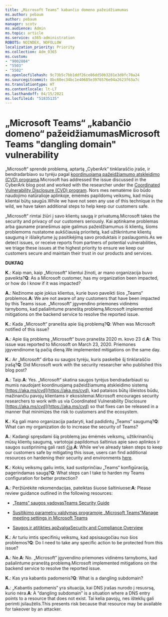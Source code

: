 ```yaml
---
title: „Microsoft Teams“ kabančio domeno pažeidžiamumas
ms.author: pebaum
author: pebaum
manager: scotv
ms.audience: Admin
ms.topic: article
ms.service: o365-administration
ROBOTS: NOINDEX, NOFOLLOW
localization_priority: Priority
ms.collection: Adm_O365
ms.custom:
- "9002884"
- "5503"
- "5502"
ms.openlocfilehash: 9c73b5c7bb1ddf26ce86dd50b3281e3d0fc70a24
ms.sourcegitcommit: 8bc60ec34bc1e40685e3976576e04a2623f63a7c
ms.translationtype: HT
ms.contentlocale: lt-LT
ms.lasthandoff: 04/15/2021
ms.locfileid: "51835135"
---
```

# <a name="microsoft-teams-dangling-domain-vulnerability"></a><span data-ttu-id="8a6fd-102">„Microsoft Teams“ „kabančio domeno“ pažeidžiamumas</span><span class="sxs-lookup"><span data-stu-id="8a6fd-102">Microsoft Teams "dangling domain" vulnerability</span></span>

<span data-ttu-id="8a6fd-103">„Microsoft“ sprendė problemą, aptartą „CyberArk“ tinklaraščio įraše, ir bendradarbiavo su tyrėju pagal [koordinuojamą pažeidžiamumo atskleidimo (CVD) programą](https://aka.ms/cvd).</span><span class="sxs-lookup"><span data-stu-id="8a6fd-103">Microsoft has addressed the issue discussed in the CyberArk blog post and worked with the researcher under the [Coordinated Vulnerability Disclosure (CVD) program](https://aka.ms/cvd).</span></span> <span data-ttu-id="8a6fd-104">Nors mes nematėme šio būdo naudojimo natūralioje aplinkoje, ėmėmės papildomų veiksmų, kad mūsų klientai būtų saugūs.</span><span class="sxs-lookup"><span data-stu-id="8a6fd-104">While we have not seen any use of this technique in the wild, we have taken additional steps to help keep our customers safe.</span></span>

<span data-ttu-id="8a6fd-105">„Microsoft“ rimtai žiūri į savo klientų saugą ir privatumą.</span><span class="sxs-lookup"><span data-stu-id="8a6fd-105">Microsoft takes the security and privacy of our customers seriously.</span></span> <span data-ttu-id="8a6fd-106">Kai aptinkame problemas arba gauname pranešimus apie galimus pažeidžiamumus iš klientų, šioms problemoms nustatome aukščiausią prioritetą, kad užtikrintume klientų saugumą ir išlaikytume jų pasitikėjimą savo produktais ir paslaugomis.</span><span class="sxs-lookup"><span data-stu-id="8a6fd-106">As we detect issues, or receive reports from partners of potential vulnerabilities, we triage these issues at the highest priority to ensure we keep our customers secure and maintain their trust in our products and services.</span></span>

<span data-ttu-id="8a6fd-107">**DUK**</span><span class="sxs-lookup"><span data-stu-id="8a6fd-107">**FAQ**</span></span>

<span data-ttu-id="8a6fd-108">**K.**: Kaip man, kaip „Microsoft“ klientui žinoti, ar mano organizacija buvo paveikta?</span><span class="sxs-lookup"><span data-stu-id="8a6fd-108">**Q**: As a Microsoft customer, has my organization been impacted, or how do I know if it was impacted?</span></span>

<span data-ttu-id="8a6fd-109">**A.**: Nežinome apie jokius klientus, kurie buvo paveikti šios „Teams“ problemos.</span><span class="sxs-lookup"><span data-stu-id="8a6fd-109">**A**: We are not aware of any customers that have been impacted by this Teams issue.</span></span> <span data-ttu-id="8a6fd-110">„Microsoft“ įgyvendino priemones vidinėms tarnyboms, kad pašalintume praneštą problemą.</span><span class="sxs-lookup"><span data-stu-id="8a6fd-110">Microsoft implemented mitigations on the backend service to resolve the reported issue.</span></span>

<span data-ttu-id="8a6fd-111">**K.**: Kada „Microsoft“ pranešta apie šią problemą?</span><span class="sxs-lookup"><span data-stu-id="8a6fd-111">**Q**: When was Microsoft notified of this issue?</span></span>

<span data-ttu-id="8a6fd-112">**A.**: Apie šią problemą „Microsoft“ buvo pranešta 2020 m. kovo 23 d.</span><span class="sxs-lookup"><span data-stu-id="8a6fd-112">**A**: This issue was reported to Microsoft on March 23, 2020.</span></span> <span data-ttu-id="8a6fd-113">Priemones įgyvendinome tą pačią dieną.</span><span class="sxs-lookup"><span data-stu-id="8a6fd-113">We implemented mitigations on the same day.</span></span>

<span data-ttu-id="8a6fd-114">**K.**: Ar „Microsoft“ dirba su saugos tyrėju, kuris paskelbė šį tinklaraščio įrašą?</span><span class="sxs-lookup"><span data-stu-id="8a6fd-114">**Q**: Did Microsoft work with the security researcher who published this blog post?</span></span>

<span data-ttu-id="8a6fd-115">**A.**: Taip.</span><span class="sxs-lookup"><span data-stu-id="8a6fd-115">**A**: Yes.</span></span> <span data-ttu-id="8a6fd-116">„Microsoft“ skatina saugos tyrėjus bendradarbiauti su mumis naudojant koordinuojamą pažeidžiamumą atskleidimo sistemą [https://aka.ms/cvd](https://aka.ms/cvd), kad pataisos būtų išleistos būdu, mažinančiu pavojų klientams ir ekosistemai.</span><span class="sxs-lookup"><span data-stu-id="8a6fd-116">Microsoft encourages security researchers to work with us via Coordinated Vulnerability Disclosure [https://aka.ms/cvd](https://aka.ms/cvd) so that fixes can be released in a manner that minimizes the risk to customers and the ecosystem.</span></span>  

<span data-ttu-id="8a6fd-117">**K.**: Ką gali mano organizacija padaryti, kad padidintų „Teams“ saugumą?</span><span class="sxs-lookup"><span data-stu-id="8a6fd-117">**Q**: What can my organization do to increase the security of Teams?</span></span>  

<span data-ttu-id="8a6fd-118">**A.**: Kadangi spręsdami šią problemą jau ėmėmės veiksmų, užtikrinančių mūsų klientų saugumą, vartotojai papildomus šaltinius apie savo aplinkos ir saugos sustiprinimą gali rasti [čia](https://www.microsoft.com/microsoft-365/blog/2020/04/06/it-professionals-privacy-security-microsoft-teams/).</span><span class="sxs-lookup"><span data-stu-id="8a6fd-118">**A**: While we’ve already taken steps to keep our customers safe by mitigating this issue, users can find additional resources on hardening their security and environments [here](https://www.microsoft.com/microsoft-365/blog/2020/04/06/it-professionals-privacy-security-microsoft-teams/).</span></span>  

<span data-ttu-id="8a6fd-119">**K.**: Kokių veiksmų galiu imtis, kad sustiprinčiau „Teams“ konfigūraciją, pagerindamas saugą?</span><span class="sxs-lookup"><span data-stu-id="8a6fd-119">**Q**: What steps can I take to harden my Teams configuration for better protection?</span></span>

<span data-ttu-id="8a6fd-120">**A.**: Peržiūrėkite rekomendacijas, pateiktas šiuose šaltiniuose:</span><span class="sxs-lookup"><span data-stu-id="8a6fd-120">**A**: Please review guidance outlined in the following resources:</span></span> 

- [<span data-ttu-id="8a6fd-121">„Teams“ saugos vadovas</span><span class="sxs-lookup"><span data-stu-id="8a6fd-121">Teams Security Guide</span></span>](https://docs.microsoft.com/microsoftteams/teams-security-guide)

- [<span data-ttu-id="8a6fd-122">Susitikimo parametrų valdymas programoje „Microsoft Teams“</span><span class="sxs-lookup"><span data-stu-id="8a6fd-122">Manage meeting settings in Microsoft Teams</span></span>](https://docs.microsoft.com/microsoftteams/meeting-settings-in-teams)

- [<span data-ttu-id="8a6fd-123">Saugos ir atitikties apžvalga</span><span class="sxs-lookup"><span data-stu-id="8a6fd-123">Security and Compliance Overview</span></span>](https://docs.microsoft.com/microsoftteams/security-compliance-overview)

<span data-ttu-id="8a6fd-124">**K.**: Ar turiu imtis specifinių veiksmų, kad apsisaugočiau nuo šios problemos?</span><span class="sxs-lookup"><span data-stu-id="8a6fd-124">**Q**: Do I need to take any specific action to be protected from this issue?</span></span>

<span data-ttu-id="8a6fd-125">**A.**: Ne.</span><span class="sxs-lookup"><span data-stu-id="8a6fd-125">**A**: No.</span></span> <span data-ttu-id="8a6fd-126">„Microsoft“ įgyvendino priemones vidinėms tarnyboms, kad pašalintume praneštą problemą.</span><span class="sxs-lookup"><span data-stu-id="8a6fd-126">Microsoft implemented mitigations on the backend service to resolve the reported issue.</span></span>

<span data-ttu-id="8a6fd-127">**K.**: Kas yra kabantis padomenis?</span><span class="sxs-lookup"><span data-stu-id="8a6fd-127">**Q**: What is a dangling subdomain?</span></span>

<span data-ttu-id="8a6fd-128">**A.**:  „Kabantis padomenis“ yra situacija, kai DNS  įrašas nurodo į resusrsą, kurio nėra.</span><span class="sxs-lookup"><span data-stu-id="8a6fd-128">**A**:  A “dangling subdomain” is a situation where a DNS entry points to a resource that does not exist.</span></span>  <span data-ttu-id="8a6fd-129">Tai kelia pavojų, nes išteklių gali perimti įsilaužėlis.</span><span class="sxs-lookup"><span data-stu-id="8a6fd-129">This presents risk because that resource may be available for takeover by an attacker.</span></span>
